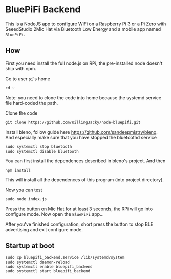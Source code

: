 # BluePiFi Backend

This is a NodeJS app to configure WiFi on a Raspberry Pi 3 or a 
Pi Zero with SeeedStudio 2Mic Hat via Bluetooth Low Energy and a mobile app named `BluePiFi`.

## How

First you need install the full node.js on RPi, the pre-installed node doesn't ship with npm.

Go to user `pi`'s home 

    cd ~

Note: you need to clone the code into home because the systemd service file hard-coded the path.

Clone the code

    git clone https://github.com/KillingJacky/node-bluepifi.git

Install bleno, follow guide here https://github.com/sandeepmistry/bleno. And especially make sure that you have stopped the bluetoothd service

    sudo systemctl stop bluetooth
    sudo systemctl disable bluetooth

You can first install the dependences described in bleno's project. And then 

    npm install

This will install all the dependences of this program (into project directory).

Now you can test

    sudo node index.js

Press the button on Mic Hat for at least 3 seconds, the RPi will go into configure mode. Now open the `BluePiFi` app... 

After you've finished configuration, short press the button to stop BLE advertising and exit configure mode.

## Startup at boot

```
sudo cp bluepifi_backend.service /lib/systemd/system
sudo systemctl daemon-reload
sudo systemctl enable bluepifi_backend
sudo systemctl start bluepifi_backend
```

